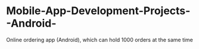 # Mobile-App-Development-Projects--Android-
Online ordering app (Android), which can hold 1000 orders at the same time
